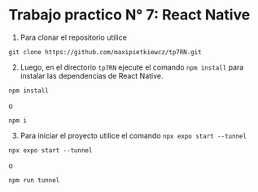 # Trabajo practico N° 7: React Native

1. Para clonar el repositorio utilice

```
git clone https://github.com/maxipietkiewcz/tp7RN.git
```

2. Luego, en el directorio `tp7RN` ejecute el comando `npm install` para instalar las dependencias de React Native.

```
npm install
```

o

```
npm i
```

3. Para iniciar el proyecto utilice el comando `npx expo start --tunnel`

```
npx expo start --tunnel
```

o

```
npm run tunnel
```
